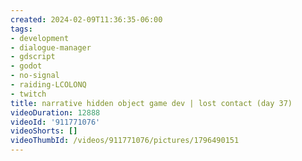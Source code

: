 ```yaml
---
created: 2024-02-09T11:36:35-06:00
tags:
- development
- dialogue-manager
- gdscript
- godot
- no-signal
- raiding-LCOLONQ
- twitch
title: narrative hidden object game dev | lost contact (day 37)
videoDuration: 12888
videoId: '911771076'
videoShorts: []
videoThumbId: /videos/911771076/pictures/1796490151
---
```

